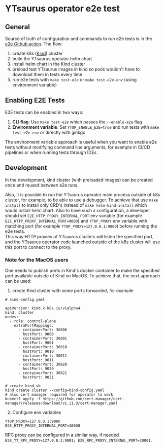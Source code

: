 # YTsaurus operator e2e test

## General
Source of truth of configuration and commands to run e2e tests is in the [e2e Github action](https://github.com/ytsaurus/ytsaurus-k8s-operator/blob/main/.github/workflows/subflow_run_e2e_tests.yaml#L34-L49).
The flow:
1) create k8s ([Kind](https://kind.sigs.k8s.io/)) cluster
2) build the YTsaurus operator helm chart
3) install helm chart in the Kind cluster
4) preload test YTsaurus images in kind so pods wouldn't have to download them in tests every time
5) run e2e tests with `make test-e2e` or `make test-e2e-env` (using environment variable)

## Enabling E2E Tests

E2E tests can be enabled in two ways:

1. **CLI flag**: Use `make test-e2e` which passes the `--enable-e2e` flag
2. **Environment variable**: Set `YTOP_ENABLE_E2E=true` and run tests with `make test-e2e-env` or directly with ginkgo

The environment variable approach is useful when you want to enable e2e tests without modifying command line arguments, for example in CI/CD pipelines or when running tests through IDEs.

## Development
In the development, kind cluster (with preloaded images) can be created once and reused between e2e runs. 

Also, it is possible to run the YTsaurus operator main process outside of k8s cluster, for example, to be able to use a debugger. To achieve that use `make install` to install only CRD's instead of `make helm-kind-install` which would install helm chart. Also to have such a configuration, a developer should set `E2E_HTTP_PROXY_INTERNAL_PORT` env variable (for example `E2E_HTTP_PROXY_INTERNAL_PORT=9000`) 
and `YTOP_PROXY` env variable with matching port (for example `YTOP_PROXY=127.0.0.1:9000`) before running the e2e tests.   
This way HTTP proxies of YTsaurus clusters will listen the specified port, and the YTsaurus operator code launched outside of the k8s cluster will use this port to connect to the proxy.

### Note for the MacOS users
One needs to publish ports in Kind's docker container to make the specified port available outside of Kind on MacOS.
To achieve that, the next approach can be used:
1. create Kind cluster with some ports forwarded, for example
```
# kind-config.yaml

apiVersion: kind.x-k8s.io/v1alpha4
kind: Cluster
nodes:
  - role: control-plane
    extraPortMappings:
      - containerPort: 30000
        hostPort: 9000
      - containerPort: 30001
        hostPort: 9001
      - containerPort: 30010
        hostPort: 9010
      - containerPort: 30011
        hostPort: 9011
      - containerPort: 30020
        hostPort: 9020
      - containerPort: 30021
        hostPort: 9021
```
```
# create_kind.sh
kind create cluster --config=kind-config.yaml
# also cert manager required for operator to work
kubectl apply -f https://github.com/cert-manager/cert-manager/releases/download/v1.11.0/cert-manager.yaml
```
2. Configure env variables
```
YTOP_PROXY=127.0.0.1:9000
E2E_HTTP_PROXY_INTERNAL_PORT=30000
```

RPC proxy can be configured in a similar way, if needed `E2E_YT_RPC_PROXY=127.0.0.1:9001; E2E_RPC_PROXY_INTERNAL_PORT=30001`.
